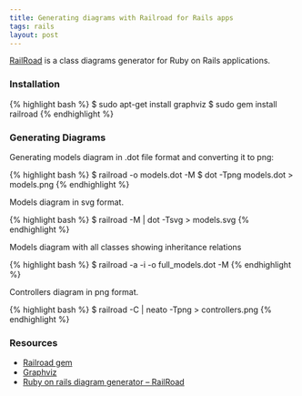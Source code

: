 ```yaml
---
title: Generating diagrams with Railroad for Rails apps
tags: rails
layout: post
---
```


[RailRoad](http://railroad.rubyforge.org/) is a class diagrams generator for Ruby on Rails applications.

### Installation

{% highlight bash %}
$ sudo apt-get install graphviz
$ sudo gem install railroad
{% endhighlight %}

### Generating Diagrams

Generating models diagram in .dot file format and converting it to png:


{% highlight bash %}
$ railroad -o models.dot -M
$ dot -Tpng models.dot > models.png
{% endhighlight %}

Models diagram in svg format.


{% highlight bash %}
$ railroad -M | dot -Tsvg > models.svg
{% endhighlight %}

Models diagram with all classes showing inheritance relations


{% highlight bash %}
$ railroad -a -i -o full_models.dot -M
{% endhighlight %}

Controllers diagram in png format.


{% highlight bash %}
$ railroad -C | neato -Tpng > controllers.png
{% endhighlight %}

### Resources

* [Railroad gem](http://railroad.rubyforge.org/)
* [Graphviz](http://www.graphviz.org/)
* [Ruby on rails diagram generator – RailRoad](http://www.blainekendall.com/index.php/archives/2007/04/11/ruby-on-rails-diagram-generator-railroad/)
